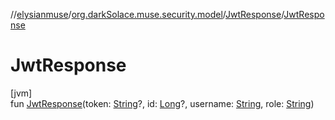 //[elysianmuse](../../../index.md)/[org.darkSolace.muse.security.model](../index.md)/[JwtResponse](index.md)/[JwtResponse](-jwt-response.md)

# JwtResponse

[jvm]\
fun [JwtResponse](-jwt-response.md)(token: [String](https://kotlinlang.org/api/latest/jvm/stdlib/kotlin/-string/index.html)?, id: [Long](https://kotlinlang.org/api/latest/jvm/stdlib/kotlin/-long/index.html)?, username: [String](https://kotlinlang.org/api/latest/jvm/stdlib/kotlin/-string/index.html), role: [String](https://kotlinlang.org/api/latest/jvm/stdlib/kotlin/-string/index.html))
